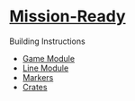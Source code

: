 # [Mission-Ready](https://education.lego.com/en-us/lessons/spike-competition-ready/mission-ready)

Building Instructions
- [Game Module](https://education.lego.com/v3/assets/blt293eea581807678a/bltfe6f04e1aad7e4a1/5f880295ad20281d51fbc1d8/game-module-bi-pdf-book1of1.pdf)
- [Line Module](https://education.lego.com/v3/assets/blt293eea581807678a/blte06e23b5b07790a9/5f88029344cd830f46b07278/line-module-bi-pdf-book1of1.pdf)
- [Markers](https://education.lego.com/v3/assets/blt293eea581807678a/blt74887606455c5c18/5f880280ed5ccb12e4342da4/markers-bi-pdf-book1of1.pdf)
- [Crates](https://education.lego.com/v3/assets/blt293eea581807678a/bltcd184ccf008fdd05/5f88023282eaa522ca601c95/crates-bi-pdf-book1of1.pdf)
